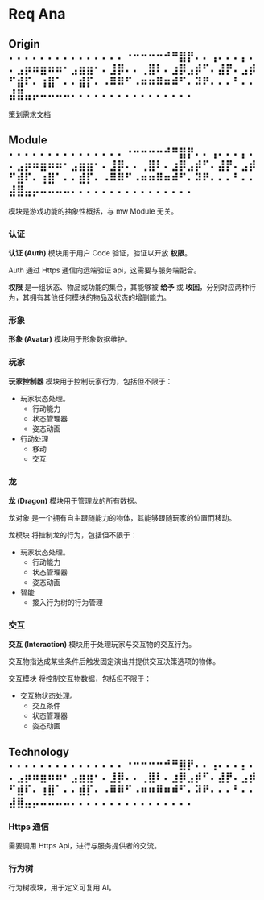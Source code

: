# Req Ana

## Origin ⠄⠄⠄⠄⠄⠄⠄⠄⠄⠄⠄⠄⠄⠄⠄⠐⠒⠒⠒⠒⠚⠛⣿⡟⠄⠄⢠⠄⠄⠄⡄⠄⠄⣠⡶⠶⣶⠶⠶⠂⣠⣶⣶⠂⠄⣸⡿⠄⠄⢀⣿⠇⠄⣰⡿⣠⡾⠋⠄⣼⡟⠄⣠⡾⠋⣾⠏⠄⢰⣿⠁⠄⠄⣾⡏⠄⠠⠿⠿⠋⠠⠶⠶⠿⠶⠾⠋⠄⠽⠟⠄⠄⠄⠃⠄⠄⣼⣿⣤⡤⠤⠤⠤⠤⠄⠄⠄⠄⠄⠄⠄⠄⠄⠄⠄⠄⠄⠄⠄⠄

[策划需求文档][dragon-verse-case]

## Module ⠄⠄⠄⠄⠄⠄⠄⠄⠄⠄⠄⠄⠄⠄⠄⠐⠒⠒⠒⠒⠚⠛⣿⡟⠄⠄⢠⠄⠄⠄⡄⠄⠄⣠⡶⠶⣶⠶⠶⠂⣠⣶⣶⠂⠄⣸⡿⠄⠄⢀⣿⠇⠄⣰⡿⣠⡾⠋⠄⣼⡟⠄⣠⡾⠋⣾⠏⠄⢰⣿⠁⠄⠄⣾⡏⠄⠠⠿⠿⠋⠠⠶⠶⠿⠶⠾⠋⠄⠽⠟⠄⠄⠄⠃⠄⠄⣼⣿⣤⡤⠤⠤⠤⠤⠄⠄⠄⠄⠄⠄⠄⠄⠄⠄⠄⠄⠄⠄⠄⠄

模块是游戏功能的抽象性概括，与 mw Module 无关。

### 认证

**认证 (Auth)** 模块用于用户 Code 验证，验证以开放 **权限**。

Auth 通过 Https 通信向远端验证 api，这需要与服务端配合。

**权限** 是一组状态、物品或功能的集合，其能够被 **给予** 或 **收回**，分别对应两种行为，其拥有其他任何模块的物品及状态的增删能力。

### 形象

**形象 (Avatar)** 模块用于形象数据维护。

### 玩家

**玩家控制器** 模块用于控制玩家行为，包括但不限于：

- 玩家状态处理。
    - 行动能力
    - 状态管理器
    - 姿态动画
- 行动处理
    - 移动
    - 交互

### 龙

**龙 (Dragon)** 模块用于管理龙的所有数据。

龙对象 是一个拥有自主跟随能力的物体，其能够跟随玩家的位置而移动。

龙模块 将控制龙的行为，包括但不限于：

- 玩家状态处理。
    - 行动能力
    - 状态管理器
    - 姿态动画
- 智能
    - 接入行为树的行为管理

### 交互

**交互 (Interaction)** 模块用于处理玩家与交互物的交互行为。

交互物指达成某些条件后触发固定演出并提供交互决策选项的物体。

交互模块 将控制交互物数据，包括但不限于：

- 交互物状态处理。
    - 交互条件
    - 状态管理器
    - 姿态动画

## Technology ⠄⠄⠄⠄⠄⠄⠄⠄⠄⠄⠄⠄⠄⠄⠄⠐⠒⠒⠒⠒⠚⠛⣿⡟⠄⠄⢠⠄⠄⠄⡄⠄⠄⣠⡶⠶⣶⠶⠶⠂⣠⣶⣶⠂⠄⣸⡿⠄⠄⢀⣿⠇⠄⣰⡿⣠⡾⠋⠄⣼⡟⠄⣠⡾⠋⣾⠏⠄⢰⣿⠁⠄⠄⣾⡏⠄⠠⠿⠿⠋⠠⠶⠶⠿⠶⠾⠋⠄⠽⠟⠄⠄⠄⠃⠄⠄⣼⣿⣤⡤⠤⠤⠤⠤⠄⠄⠄⠄⠄⠄⠄⠄⠄⠄⠄⠄⠄⠄⠄⠄

### Https 通信

需要调用 Https Api，进行与服务提供者的交流。

### 行为树

行为树模块，用于定义可复用 AI。

[dragon-verse-case]:https://brainvat.sg.larksuite.com/wiki/JhMbw2RmjiNDGPkL7fglaojrgEc